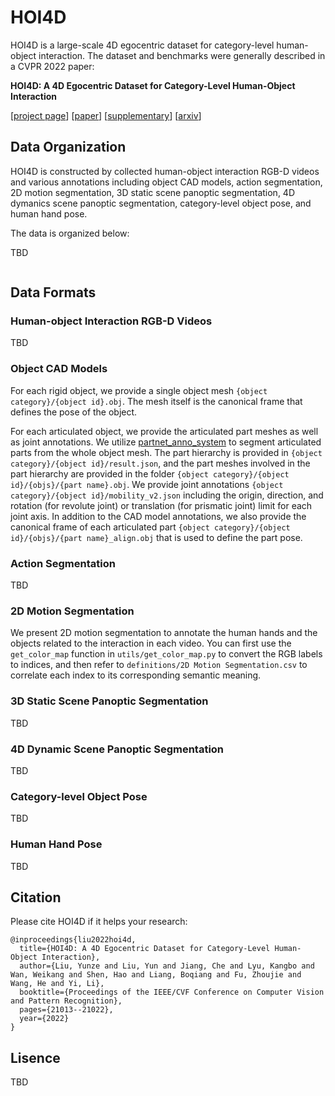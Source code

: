 # HOI4D

HOI4D is a large-scale 4D egocentric dataset for category-level human-object interaction. The dataset and benchmarks were generally described in a CVPR 2022 paper:

**HOI4D: A 4D Egocentric Dataset for Category-Level Human-Object Interaction**

[[project page](https://hoi4d.github.io/)] [[paper](https://hoi4d.github.io/HOI4D_cvpr2022.pdf)] [[supplementary](https://hoi4d.github.io/supp_cvpr2022.pdf)] [[arxiv](https://arxiv.org/pdf/2203.01577.pdf)]

## Data Organization

HOI4D is constructed by collected human-object interaction RGB-D videos and various annotations including object CAD models, action segmentation, 2D motion segmentation, 3D static scene panoptic segmentation, 4D dymanics scene panoptic segmentation, category-level object pose, and human hand pose.

The data is organized below:

TBD

```x
```

## Data Formats

### Human-object Interaction RGB-D Videos

TBD

### Object CAD Models

For each rigid object, we provide a single object mesh ```{object category}/{object id}.obj```. The mesh itself is the canonical frame that defines the pose of the object.

For each articulated object, we provide the articulated part meshes as well as joint annotations. We utilize [partnet_anno_system](https://github.com/daerduoCarey/partnet_anno_system) to segment articulated parts from the whole object mesh. The part hierarchy is provided in ```{object category}/{object id}/result.json```, and the part meshes involved in the part hierarchy are provided in the folder ```{object category}/{object id}/{objs}/{part name}.obj```. We provide joint annotations ```{object category}/{object id}/mobility_v2.json``` including the origin, direction, and rotation (for revolute joint) or translation (for prismatic joint) limit for each joint axis. In addition to the CAD model annotations, we also provide the canonical frame of each articulated part ```{object category}/{object id}/{objs}/{part name}_align.obj``` that is used to define the part pose.

### Action Segmentation

TBD

### 2D Motion Segmentation

We present 2D motion segmentation to annotate the human hands and the objects related to the interaction in each video. You can first use the ```get_color_map``` function in ```utils/get_color_map.py``` to convert the RGB labels to indices, and then refer to ```definitions/2D Motion Segmentation.csv``` to correlate each index to its corresponding semantic meaning.

### 3D Static Scene Panoptic Segmentation

TBD

### 4D Dynamic Scene Panoptic Segmentation

TBD

### Category-level Object Pose

TBD

### Human Hand Pose

TBD

## Citation

Please cite HOI4D if it helps your research: 

```x
@inproceedings{liu2022hoi4d,
  title={HOI4D: A 4D Egocentric Dataset for Category-Level Human-Object Interaction},
  author={Liu, Yunze and Liu, Yun and Jiang, Che and Lyu, Kangbo and Wan, Weikang and Shen, Hao and Liang, Boqiang and Fu, Zhoujie and Wang, He and Yi, Li},
  booktitle={Proceedings of the IEEE/CVF Conference on Computer Vision and Pattern Recognition},
  pages={21013--21022},
  year={2022}
}
```

## Lisence

TBD

